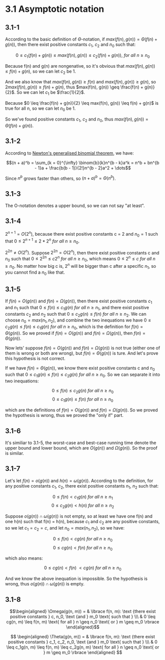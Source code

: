 # 3.1 Asymptotic notation
## 3.1-1
According to the basic definition of $\Theta$-notation, if $max(f(n), g(n)) = \Theta(f(n) + g(n))$, then there exist positive constants $c_1$, $c_2$ and $n_0$ such that:

$$0 \leq c_1(f(n) + g(n)) \leq max(f(n), g(n)) \leq c_2(f(n) + g(n)),\ for \ all \ n \geq n_0$$

Because f(n) and g(n) are nongenative, so it's obvious that $max(f(n), g(n)) \leq f(n) + g(n)$, so we can let $c_2$ be 1.

And we also know that $max(f(n), g(n)) \geq f(n)$ and $max(f(n), g(n)) \geq g(n)$, so $2max(f(n), g(n)) \geq f(n) + g(n)$, thus $max(f(n), g(n)) \geq \frac{f(n) + g(n)}{2}$. So we can let $c_1$ be $\frac{1}{2}$.

Because $0 \leq \frac{f(n) + g(n)}{2} \leq max(f(n), g(n)) \leq f(n) + g(n)$ is true for all n, so we can let $n_0$ be 1.

So we've found positive constants $c_1$, $c_2$ and $n_0$, thus $max(f(n), g(n)) = \Theta(f(n) + g(n))$.

## 3.1-2
According to [Newton's generalised binomial theorem](https://en.wikipedia.org/wiki/Binomial_theorem), we have:

$$(n + a)^b = \sum_{k = 0}^{\infty} \binom{b}{k}n^{b - k}a^k = n^b + bn^{b - 1}a + \frac{b(b - 1)}{2!}n^{b - 2}a^2 + \dots$$

Since $n^b$ grows faster than others, so $(n + a)^b = \Theta(n^b)$.

## 3.1-3
The O-notation denotes a upper bound, so we can not say "at least".

## 3.1-4
$2^{n + 1} = O(2^n)$, because there exist positive constants c = 2 and $n_0 = 1$ such that $0 \leq 2^{n + 1} \leq 2 * 2^n\ for\ all\ n \geq n_0$.

$2^{2n} \neq O(2^n)$. Suppose $2^{2n} = O(2^n)$, then there exist positive constants c and $n_0$ such that $0 \leq 2^{2n} \leq c2^n\ for\ all\ n \geq n_0$, which means $0 \leq 2^n \leq c\ for\ all\ n \geq n_0$. No matter how big c is, $2^n$ will be bigger than c after a specific $n_1$, so you cannot find a $n_0$ like that.

## 3.1-5
If $f(n) = O(g(n))$ and $f(n) = \Omega(g(n))$, then there exist positive constants $c_1$ and $n_1$ such that $0 \leq f(n) \leq c_1g(n)\ for\ all\ n \geq n_1$, and there exist positive constants $c_2$ and $n_2$ such that $0 \leq c_2g(n) \leq f(n)\ for\ all\ n \geq n_2$. We can choose $n_0 = max(n_1, n_2)$, and combine the two inequations we have $0 \leq c_2g(n) \leq f(n) \leq c_1g(n)\ for\ all\ n \geq n_0$, which is the definition for $f(n) = \Theta(g(n))$. So we proved if $f(n) = O(g(n))$ and $f(n) = \Omega(g(n))$, then $f(n) = \Theta(g(n))$.

Now lets' suppose $f(n) = O(g(n))$ and $f(n) = \Omega(g(n))$ is not true (either one of them is wrong or both are wrong), but $f(n) = \Theta(g(n))$ is ture. And let's prove this hypothesis is not correct.

If we have $f(n) = \Theta(g(n))$, we know there exist positive constants c and $n_0$ such that $0 \leq c_1g(n) \leq f(n) \leq c_2g(n)\ for\ all\ n \geq n_0$. So we can separate it into two inequations:

$$0 \leq f(n) \leq c_2g(n)\ for\ all\ n \geq n_0$$
$$0 \leq c_1g(n) \leq f(n)\ for\ all\ n \geq n_0$$

which are the definitions of $f(n) = O(g(n))$ and $f(n) = \Omega(g(n))$. So we proved the hypothesis is wrong, thus we proved the "only if" part.

## 3.1-6
It's similiar to 3.1-5, the worst-case and best-case running time denote the upper bound and lower bound, which are $O(g(n))$ and $\Omega(g(n))$. So the proof is similar.

## 3.1-7
Let's let $f(n) = o(g(n))$ and $h(n) = \omega(g(n))$. According to the definition, for any positive constants $c_1$, $c_2$, there exist positive constants $n_1$, $n_2$ such that:

$$0 \leq f(n) < c_1g(n)\ for\ all\ n \geq n_1$$
$$0 \leq c_2g(n) < h(n)\ for\ all\ n \geq n_2$$

Suppose $o(g(n)) \cap \omega(g(n))$ is not empty, so at least we have one f(n) and one h(n) such that f(n) = h(n), because $c_1$ and $c_2$ are any positive constants, so we let $c_1 = c_2 = c$,
and let $n_0 = max(n_1, n_2)$, so we have:

$$0 \leq f(n) < cg(n)\ for\ all\ n \geq n_0$$
$$0 \leq cg(n) < f(n)\ for\ all\ n \geq n_0$$

which also means:

$$0 \leq cg(n) < f(n)\ < cg(n)\ for\ all\ n \geq n_0$$

And we know the above inequation is impossible. So the hypothesis is wrong, thus $o(g(n)) \cap \omega(g(n))$ is empty.

## 3.1-8
$$\begin{aligned}
\Omega(g(n, m)) = 
& \lbrace f(n, m): \text {there exist positive constants } c, n_0, \text {and } m_0 \text{ such that } \\\ 
& 0 \leq cg(n, m) \leq f(n, m) \text{ for all } n \geq n_0 \text{ or } m \geq m_0 \rbrace
\end{aligned}$$

$$
\begin{aligned}
\Theta(g(n, m)) = 
& \lbrace f(n, m): \text {there exist positive constants } c_1, c_2, n_0, \text {and } m_0 \text{ such that } \\\
& 0 \leq c_1g(n, m) \leq f(n, m) \leq c_2g(n, m) \text{ for all } n \geq n_0 \text{ or } m \geq m_0 \rbrace
\end{aligned}
$$
